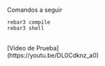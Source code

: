 Comandos a seguir
</br>
```
rebar3 compile
rebar3 shell
```
</br>
[Video de Prueba]
</br>
(https://youtu.be/DL0Cdknz_a0)
